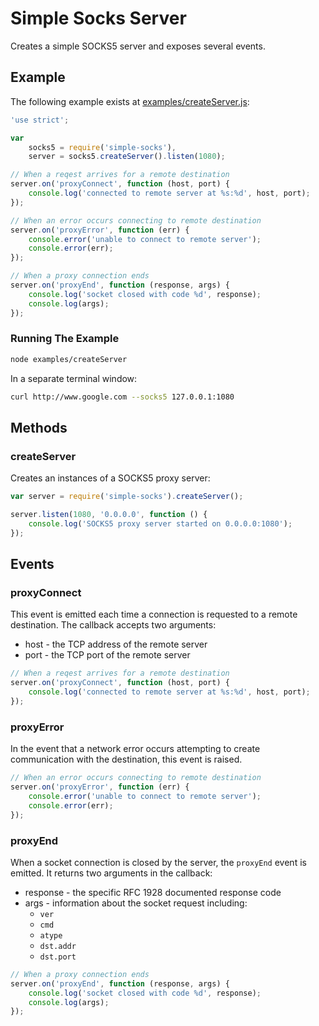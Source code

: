 # Simple Socks Server

Creates a simple SOCKS5 server and exposes several events.

## Example

The following example exists at [examples/createServer.js](examples/createServer.js):

```javascript
'use strict';

var
	socks5 = require('simple-socks'),
	server = socks5.createServer().listen(1080);

// When a reqest arrives for a remote destination
server.on('proxyConnect', function (host, port) {
	console.log('connected to remote server at %s:%d', host, port);
});

// When an error occurs connecting to remote destination
server.on('proxyError', function (err) {
	console.error('unable to connect to remote server');
	console.error(err);
});

// When a proxy connection ends
server.on('proxyEnd', function (response, args) {
	console.log('socket closed with code %d', response);
	console.log(args);
});
```

### Running The Example

```bash
node examples/createServer
```

In a separate terminal window:

```bash
curl http://www.google.com --socks5 127.0.0.1:1080
```

## Methods

### createServer

Creates an instances of a SOCKS5 proxy server:

```javascript
var server = require('simple-socks').createServer();

server.listen(1080, '0.0.0.0', function () {
	console.log('SOCKS5 proxy server started on 0.0.0.0:1080');
});
```

## Events

### proxyConnect

This event is emitted each time a connection is requested to a remote destination. The callback accepts two arguments:

* host - the TCP address of the remote server
* port - the TCP port of the remote server

```javascript
// When a reqest arrives for a remote destination
server.on('proxyConnect', function (host, port) {
	console.log('connected to remote server at %s:%d', host, port);
});
```

### proxyError

In the event that a network error occurs attempting to create communication with the destination, this event is raised.

```javascript
// When an error occurs connecting to remote destination
server.on('proxyError', function (err) {
	console.error('unable to connect to remote server');
	console.error(err);
});
```

### proxyEnd

When a socket connection is closed by the server, the `proxyEnd` event is emitted. It returns two arguments in the callback:

* response - the specific RFC 1928 documented response code
* args - information about the socket request including:
	* `ver`
	* `cmd`
	* `atype`
	* `dst.addr`
	* `dst.port`

```javascript
// When a proxy connection ends
server.on('proxyEnd', function (response, args) {
	console.log('socket closed with code %d', response);
	console.log(args);
});
```

